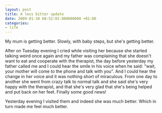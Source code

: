 ```yaml
---
layout: post
title: A less bitter update
date: 2009-01-30 08:52:03.000000000 +01:00
categories:
- life
---
```

My mum is getting better. Slowly, with baby steps, but she's getting better.

After on Tuesday evening I cried while visiting her because she started talking weird once again and my father was complaining that she doesn't want to eat and cooperate with the therapist, the day before yesterday my father called me and I could hear the smile in his voice when he said: "wait, your mother will come to the phone and talk with you". And I could hear the change in her voice and it was nothing short of miraculous. From one day to another she went from crazy talk to normal talk and she said she's very happy with the therapist, and that she's very glad that she's being helped and put back on her feet. Finally some good news!

Yesterday evening I visited them and indeed she was much better. Which in turn made me feel much better.
